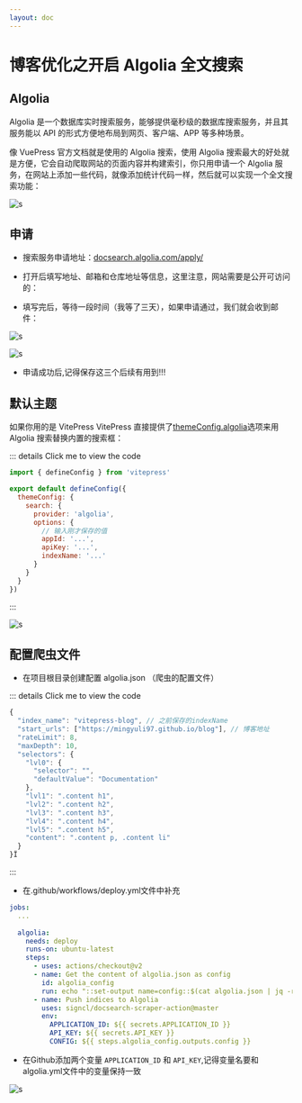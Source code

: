 ```yaml
---
layout: doc
---
```



# 博客优化之开启 Algolia 全文搜索

## Algolia

Algolia 是一个数据库实时搜索服务，能够提供毫秒级的数据库搜索服务，并且其服务能以 API 的形式方便地布局到网页、客户端、APP 等多种场景。

像 VuePress 官方文档就是使用的 Algolia 搜索，使用 Algolia 搜索最大的好处就是方便，它会自动爬取网站的页面内容并构建索引，你只用申请一个 Algolia 服务，在网站上添加一些代码，就像添加统计代码一样，然后就可以实现一个全文搜索功能：

![s](/blog_21.png)

## 申请

 - 搜索服务申请地址：[docsearch.algolia.com/apply/](docsearch.algolia.com/apply/)

 - 打开后填写地址、邮箱和仓库地址等信息，这里注意，网站需要是公开可访问的：

 - 填写完后，等待一段时间（我等了三天），如果申请通过，我们就会收到邮件：

 ![s](/blog_22.png)

 ![s](/blog_23.png)

 - 申请成功后,记得保存这三个后续有用到!!!

## 默认主题

如果你用的是 VitePress VitePress 直接提供了[themeConfig.algolia](https://vitepress.dev/reference/default-theme-search#algolia-search)选项来用 Algolia 搜索替换内置的搜索框：

::: details Click me to view the code
```js
import { defineConfig } from 'vitepress'

export default defineConfig({
  themeConfig: {
    search: {
      provider: 'algolia',
      options: {
        // 输入刚才保存的值
        appId: '...',
        apiKey: '...',
        indexName: '...'
      }
    }
  }
})
```
:::

 ![s](/blog_24.png)

## 配置爬虫文件 
- 在项目根目录创建配置 algolia.json （爬虫的配置文件）

::: details Click me to view the code
```js
{
  "index_name": "vitepress-blog", // 之前保存的indexName
  "start_urls": ["https://mingyuli97.github.io/blog"], // 博客地址
  "rateLimit": 8,
  "maxDepth": 10,
  "selectors": {
    "lvl0": {
      "selector": "",
      "defaultValue": "Documentation"
    },
    "lvl1": ".content h1",
    "lvl2": ".content h2",
    "lvl3": ".content h3",
    "lvl4": ".content h4",
    "lvl5": ".content h5",
    "content": ".content p, .content li"
  }
}Ï
```
:::

- 在.github/workflows/deploy.yml文件中补充
```yml
jobs:
  ...
  
  algolia:
    needs: deploy
    runs-on: ubuntu-latest
    steps:
      - uses: actions/checkout@v2
      - name: Get the content of algolia.json as config
        id: algolia_config
        run: echo "::set-output name=config::$(cat algolia.json | jq -r tostring)"
      - name: Push indices to Algolia
        uses: signcl/docsearch-scraper-action@master
        env:
          APPLICATION_ID: ${{ secrets.APPLICATION_ID }}
          API_KEY: ${{ secrets.API_KEY }}
          CONFIG: ${{ steps.algolia_config.outputs.config }}
```

- 在Github添加两个变量 `APPLICATION_ID` 和 `API_KEY`,记得变量名要和algolia.yml文件中的变量保持一致

![s](/blog_25.png)
